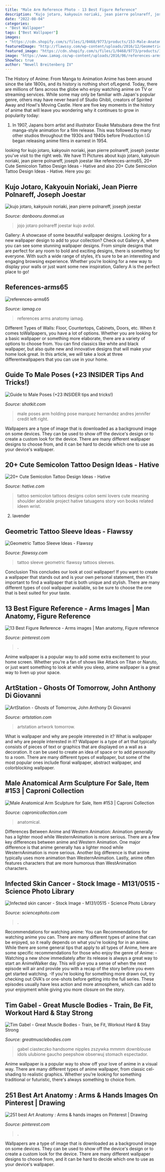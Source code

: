 ```yaml
---
title: "Male Arm Reference Photo - 13 Best Figure Reference"
description: "Kujo jotaro, kakyouin noriaki, jean pierre polnareff, joseph joestar"
date: "2022-08-04"
categories:
- "Best Wallpaper"
tags: ["Best Wallpaper"]
images:
- "https://cdn.shopify.com/s/files/1/0468/9773/products/153-Male-Anatomical-Arm-2_900x.jpg?v=1565905320"
featuredImage: "http://flawssy.com/wp-content/uploads/2016/12/Geometric-Flower-Tattoo-Sleeve.jpg"
featured_image: "https://cdn.shopify.com/s/files/1/0468/9773/products/153-Male-Anatomical-Arm-2_900x.jpg?v=1565905320"
image: "https://www.iamag.co/wp-content/uploads/2016/06/references-arms65.jpg"
ShowToc: true
author: "Newell Breitenberg IV"
---
```



The History of Anime: From Manga to Animation
Anime has been around since the late 1800s, and its history is nothing short ofLegend. Today, there are millions of fans across the globe who enjoy watching anime on TV or streaming services. While some may only be familiar with Japan's popular genre, others may have never heard of Studio Ghibli, creators of Spirited Away and Howl's Moving Castle. Here are five key moments in the history of anime that will leave you wondering why it continues to grow in popularity today:
1) In 1907, Japans born artist and illustrator Eisuke Matsubara drew the first manga-style animation for a film release. This was followed by many other studios throughout the 1930s and 1940s before Production I.G began releasing anime films in earnest in 1954.

	

		
looking for kujo jotaro, kakyouin noriaki, jean pierre polnareff, joseph joestar you've visit to the right web. We have 11 Pictures about kujo jotaro, kakyouin noriaki, jean pierre polnareff, joseph joestar like references-arms65, 20+ Cute Semicolon Tattoo Design Ideas - Hative and also 20+ Cute Semicolon Tattoo Design Ideas - Hative. Here you go:
		
    
## Kujo Jotaro, Kakyouin Noriaki, Jean Pierre Polnareff, Joseph Joestar

<img loading=lazy src="https://cdn.donmai.us/sample/24/24/sample-242411f461ac9dcd6e1edd260dc09c04.jpg" onerror="this.onerror=null;this.src='https://tse2.mm.bing.net/th?id=OIP.us2lTOXN12BIXaBQIvEZrwHaLH&amp;pid=15.1';" alt="kujo jotaro, kakyouin noriaki, jean pierre polnareff, joseph joestar">

_Source: danbooru.donmai.us_

>jojo jotaro polnareff joestar kujo avdol. 

	

Gallery: A showcase of some beautiful wallpaper designs.
Looking for a new wallpaper design to add to your collection? Check out Gallery A, where you can see some stunning wallpaper designs. From simple designs that are perfect for any room to bold and exciting designs, there is something for everyone. With such a wide range of styles, it’s sure to be an interesting and engaging browsing experience. Whether you’re looking for a new way to display your walls or just want some new inspiration, Gallery A is the perfect place to go!





	
	
    
## References-arms65

<img loading=lazy src="https://www.iamag.co/wp-content/uploads/2016/06/references-arms65.jpg" onerror="this.onerror=null;this.src='https://tse1.mm.bing.net/th?id=OIP.dE5co0YLKSWkPAVbC_JJNgHaKd&amp;pid=15.1';" alt="references-arms65">

_Source: iamag.co_

>references arms anatomy iamag. 

	

Different Types of Walls: Floor, Countertops, Cabinets, Doors, etc.
When it comes toWallpapers, you have a lot of options. Whether you are looking for a basic wallpaper or something more elaborate, there are a variety of options to choose from. You can find classics like white and black wallpaper, but also quite new and innovative designs that will make your home look great. In this article, we will take a look at three differentwallpapers that you can use in your home.

    
## Guide To Male Poses (+23 INSIDER Tips And Tricks!)

<img loading=lazy src="https://shotkit.com/wp-content/uploads/2020/11/Male-Poses-holding-one-arm.jpg" onerror="this.onerror=null;this.src='https://tse4.mm.bing.net/th?id=OIP.JoRfHZfRzsYmVXcLA9gFIAHaE8&amp;pid=15.1';" alt="Guide to Male Poses (+23 INSIDER tips and tricks!)">

_Source: shotkit.com_

>male poses arm holding pose marquez hernandez andres jennifer credit left right. 

	

Wallpapers are a type of image that is downloaded as a background image on some devices. They can be used to show off the device's design or to create a custom look for the device. There are many different wallpaper designs to choose from, and it can be hard to decide which one to use as your device's wallpaper.

    
## 20+ Cute Semicolon Tattoo Design Ideas - Hative

<img loading=lazy src="https://hative.com/wp-content/uploads/2014/03/semicolon-tattoos/11-semi-colon-on-shoulder.jpg" onerror="this.onerror=null;this.src='https://tse4.mm.bing.net/th?id=OIP.pL6qivTlAerZ30zKnF4tsgHaJ4&amp;pid=15.1';" alt="20+ Cute Semicolon Tattoo Design Ideas - Hative">

_Source: hative.com_

>tattoo semicolon tattoos designs colon semi lovers cute meaning shoulder adorable project hative tatuagens story von books related ideen wrist. 

	

2. lavender 

    
## Geometric Tattoo Sleeve Ideas - Flawssy

<img loading=lazy src="http://flawssy.com/wp-content/uploads/2016/12/Geometric-Flower-Tattoo-Sleeve.jpg" onerror="this.onerror=null;this.src='https://tse2.mm.bing.net/th?id=OIP.41vtXUz-CB8qEDEIQs_AOQHaKm&amp;pid=15.1';" alt="Geometric Tattoo Sleeve Ideas - Flawssy">

_Source: flawssy.com_

>tattoo sleeve geometric flawssy tattoos sleeves. 

	

Conclusion
This concludes our look at cool wallpaper! If you want to create a wallpaper that stands out and is your own personal statement, then it's important to find a wallpaper that is both unique and stylish. There are many different types of cool wallpaper available, so be sure to choose the one that is best suited for your taste.

    
## 13 Best Figure Reference - Arms Images | Man Anatomy, Figure Reference

<img loading=lazy src="https://i.pinimg.com/474x/89/4c/9e/894c9e1c50e01754bcd9f429e44f49b6--body-reference-art-reference.jpg" onerror="this.onerror=null;this.src='https://tse4.mm.bing.net/th?id=OIP.pFfhIIZGNK5M_LjymYMjXwAAAA&amp;pid=15.1';" alt="13 Best Figure Reference - Arms images | Man anatomy, Figure reference">

_Source: pinterest.com_

>. 

	

Anime wallpaper is a popular way to add some extra excitement to your home screen. Whether you’re a fan of shows like Attack on Titan or Naruto, or just want something to look at while you sleep, anime wallpaper is a great way to liven up your space.

    
## ArtStation - Ghosts Of Tomorrow, John Anthony Di Giovanni

<img loading=lazy src="https://cdnb.artstation.com/p/assets/images/images/004/887/383/large/j-a-d-got-final-web2.jpg?1486999815" onerror="this.onerror=null;this.src='https://tse3.mm.bing.net/th?id=OIP.h-Qabn9IDCLVKT1Do0sz0AHaLJ&amp;pid=15.1';" alt="ArtStation - Ghosts of Tomorrow, John Anthony Di Giovanni">

_Source: artstation.com_

>artstation artwork tomorrow. 

	

What is wallpaper and why are people interested in it?
What is wallpaper and why are people interested in it?
Wallpaper is a type of art that typically consists of pieces of text or graphics that are displayed on a wall as a decoration. It can be used to create an idea of space or to add personality to a room. There are many different types of wallpaper, but some of the most popular ones include floral wallpaper, abstract wallpaper, and colorblocking wallpaper.

    
## Male Anatomical Arm Sculpture For Sale, Item #153 | Caproni Collection

<img loading=lazy src="https://cdn.shopify.com/s/files/1/0468/9773/products/153-Male-Anatomical-Arm-2_900x.jpg?v=1565905320" onerror="this.onerror=null;this.src='https://tse3.mm.bing.net/th?id=OIP.S7qIL9msi8FD9_EM1yIurQHaO4&amp;pid=15.1';" alt="Male Anatomical Arm Sculpture for Sale, Item #153 | Caproni Collection">

_Source: capronicollection.com_

>anatomical. 

	

Differences Between Anime and Western Animation: Animation generally has a lighter mood while WesternAnimation is more serious.
There are a few key differences between anime and Western Animation. One major difference is that anime generally has a lighter mood while WesternAnimation is more serious. Another big difference is that anime typically uses more animation than WesternAnimation. Lastly, anime often features characters that are more humorous than WestAnimation characters.

    
## Infected Skin Cancer - Stock Image - M131/0515 - Science Photo Library

<img loading=lazy src="https://media.sciencephoto.com/image/m1310515/400wm/M1310515-Infected_skin_cancer.jpg" onerror="this.onerror=null;this.src='https://tse2.mm.bing.net/th?id=OIP.YER5_9zxTirs81df9knLVgAAAA&amp;pid=15.1';" alt="Infected skin cancer - Stock Image - M131/0515 - Science Photo Library">

_Source: sciencephoto.com_

>. 

	

Recommendations for watching anime: You can
Recommendations for watching anime you can. There are many different types of anime that can be enjoyed, so it really depends on what you're looking for in an anime. While there are some general tips that apply to all types of Anime, here are some specific recommendations for those who enjoy the genre of Anime: 
-Watching a new show immediately after its release is always a great way to start an AnimeWalker day. This will give you a sense of when the next episode will air and provide you with a recap of the story before you even get started watching. 
-If you're looking for something more drawn out, try checking out OVA's or one-shots before getting into the full series. These episodes usually have less action and more atmosphere, which can add to your enjoyment while giving you more closure on the story.

    
## Tim Gabel - Great Muscle Bodies - Train, Be Fit, Workout Hard &amp; Stay Strong

<img loading=lazy src="https://greatmusclebodies.com/albums/userpics/10001/tumblr_myiy6g26211r76hszo1_1280.jpg" onerror="this.onerror=null;this.src='https://tse2.mm.bing.net/th?id=OIP.yrS87G3pwI8BLG3mm0CmLwHaLH&amp;pid=15.1';" alt="Tim Gabel - Great Muscle Bodies - Train, be Fit, Workout Hard &amp; Stay Strong">

_Source: greatmusclebodies.com_

>gabel ciasteczko handsome nipples zszywka mmmm downblouse idols ulubione gaucho peepshow obserwuj stomach espectador. 

	

Anime wallpaper is a popular way to show off your love of anime in a visual way. There are many different types of anime wallpaper, from classic cel-shading to realistic graphics. Whether you're looking for something traditional or futuristic, there's always something to choice from.

    
## 251 Best Art Anatomy : Arms &amp; Hands Images On Pinterest | Drawing

<img loading=lazy src="https://i.pinimg.com/474x/78/12/55/7812550db3a13b05d45796a8f395df29--anatomy-reference-drawing-reference.jpg" onerror="this.onerror=null;this.src='https://tse3.mm.bing.net/th?id=OIP.h7sVVcAocmxgCTdZKvknlQAAAA&amp;pid=15.1';" alt="251 best Art Anatomy : Arms &amp; hands images on Pinterest | Drawing">

_Source: pinterest.com_

>. 

	

Wallpapers are a type of image that is downloaded as a background image on some devices. They can be used to show off the device's design or to create a custom look for the device. There are many different wallpaper designs to choose from, and it can be hard to decide which one to use as your device's wallpaper.


